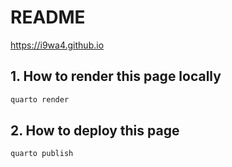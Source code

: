 # README

<https://i9wa4.github.io>

## 1. How to render this page locally

```sh
quarto render
```

## 2. How to deploy this page

```sh
quarto publish
```
